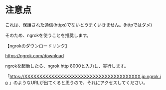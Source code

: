 # 注意点
これは、保護された通信(https)でないとうまくいきません。(httpではダメ)

そのため、ngrokを使うことを推奨します。



【ngrokのダウンロードリンク】

https://ngrok.com/download



ngrokを起動したら、ngrok http 8000と入力し、実行します。



「https://XXXXXXXXXXXXXXXXXXXXXXXXXXXXXXXXXXXXXXX.jp.ngrok.io
」のようなURLが出てくると思うので、それにアクセスしてください。
